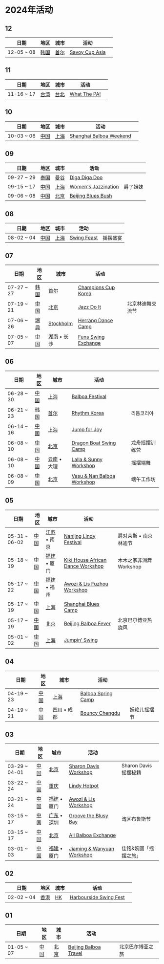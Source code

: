 # 2024年活动

## 12

| 日期 | 地区 | 城市 | 活动 | |
| --- | --- | --- | --- | --- |
| 12-05 ~ 08 | [韩国](ko_KR/index.md) | [首尔](ko_KR/Seoul.md) | [Savoy Cup Asia](ko_KR/savoy-cup-asia.md) |  |

## 11

| 日期 | 地区 | 城市 | 活动 | |
| --- | --- | --- | --- | --- |
| 11-16 ~ 17 | [台湾](zh_TW/index.md) | [台北](zh_TW/Taipei.md) | [What The PA!](zh_TW/what-the-pa.md) |  |

## 10

| 日期 | 地区 | 城市 | 活动 | |
| --- | --- | --- | --- | --- |
| 10-03 ~ 06 | [中国](zh_CN/index.md) | [上海](zh_CN/Shanghai.md) | [Shanghai Balboa Weekend](zh_CN/shanghai-balboa-weekend.md) |  |

## 09

| 日期 | 地区 | 城市 | 活动 | |
| --- | --- | --- | --- | --- |
| 09-27 ~ 29 | [泰国](th_TH/index.md) | [曼谷](th_TH/Bangkok.md) | [Diga Diga Doo](th_TH/diga-diga-doo.md) |  |
| 09-15 ~ 17 | [中国](zh_CN/index.md) | [上海](zh_CN/Shanghai.md) | [Women's Jazzination](zh_CN/womens-jazzination.md) | 爵了姐妹 |
| 09-06 ~ 08 | [中国](zh_CN/index.md) | [北京](zh_CN/Beijing.md) | [Beijing Blues Bush](zh_CN/beijing-blues-bush.md) |  |

## 08

| 日期 | 地区 | 城市 | 活动 | |
| --- | --- | --- | --- | --- |
| 08-02 ~ 04 | [中国](zh_CN/index.md) | [上海](zh_CN/Shanghai.md) | [Swing Feast](zh_CN/swing-feast.md) | 摇摆盛宴 |

## 07

| 日期 | 地区 | 城市 | 活动 | |
| --- | --- | --- | --- | --- |
| 07-27 ~ 27 | [韩国](ko_KR/index.md) | [首尔](ko_KR/Seoul.md) | [Champions Cup Korea](ko_KR/champions-cup-korea.md) |  |
| 07-19 ~ 21 | [中国](zh_CN/index.md) | [北京](zh_CN/Beijing.md) | [Jazz Do It](zh_CN/jazz-do-it.md) | 北京林迪舞交流节 |
| 07-06 ~ 26 | [瑞典](sv_SE/index.md) | [Stockholm](sv_SE/Stockholm.md) | [Herräng Dance Camp](sv_SE/herrang-dance-camp.md) |  |
| 07-05 ~ 07 | [中国](zh_CN/index.md) | [湖南](zh_CN/Hunan.md) • 长沙 | [Funs Swing Exchange](zh_CN/funs-swing-exchange.md) |  |

## 06

| 日期 | 地区 | 城市 | 活动 | |
| --- | --- | --- | --- | --- |
| 06-28 ~ 30 | [中国](zh_CN/index.md) | [上海](zh_CN/Shanghai.md) | [Balboa Festival](zh_CN/balboa-festival.md) |  |
| 06-21 ~ 23 | [韩国](ko_KR/index.md) | [首尔](ko_KR/Seoul.md) | [Rhythm Korea](ko_KR/rhythm-korea.md) | 리듬코리아 |
| 06-14 ~ 16 | [中国](zh_CN/index.md) | [上海](zh_CN/Shanghai.md) | [Jump for Joy](zh_CN/jump-for-joy.md) |  |
| 06-08 ~ 10 | [中国](zh_CN/index.md) | [北京](zh_CN/Beijing.md) | [Dragon Boat Swing Camp](zh_CN/dragon-boat-swing-camp.md) | 龙舟摇摆训练营 |
| 06-08 ~ 10 | [中国](zh_CN/index.md) | [云南](zh_CN/Yunnan.md) • 大理 | [Lalla & Sunny Workshop](zh_CN/dali-lalla-n-sunny-workshop.md) | 摇摆端舞 |
| 06-08 ~ 09 | [中国](zh_CN/index.md) | [北京](zh_CN/Beijing.md) | [Vasu & Nan Balboa Workshop](zh_CN/vasu-n-nan-balboa-workshop.md) | 端午工作坊 |

## 05

| 日期 | 地区 | 城市 | 活动 | |
| --- | --- | --- | --- | --- |
| 05-31 ~ 06-02 | [中国](zh_CN/index.md) | [江苏](zh_CN/Jiangsu.md) • 南京 | [Nanjing Lindy Festival](zh_CN/nanjing-lindy-festival.md) | 爵对莱斯 • 南京林迪节 |
| 05-18 ~ 19 | [中国](zh_CN/index.md) | [福建](zh_CN/Fujian.md) • 厦门 | [Kiki House African Dance Workshop](zh_CN/xiamen-kiki-house-african-dance-workshop.md) | 木木之家非洲舞 Workshop |
| 05-17 ~ 22 | [中国](zh_CN/index.md) | [福建](zh_CN/Fujian.md) • 福州 | [Awozi & Lis Fuzhou Workshop](zh_CN/awozi-n-lis-fuzhou-workshop.md) |  |
| 05-17 ~ 19 | [中国](zh_CN/index.md) | [上海](zh_CN/Shanghai.md) | [Shanghai Blues Camp](zh_CN/shanghai-blues-camp.md) |  |
| 05-17 ~ 19 | [中国](zh_CN/index.md) | [北京](zh_CN/Beijing.md) | [Beijing Balboa Fever](zh_CN/beijing-balboa-fever.md) | 北京巴尔博亚热旋风 |
| 05-01 ~ 02 | [中国](zh_CN/index.md) | [上海](zh_CN/Shanghai.md) | [Jumpin’ Swing](zh_CN/jumping-swing.md) |  |

## 04

| 日期 | 地区 | 城市 | 活动 | |
| --- | --- | --- | --- | --- |
| 04-19 ~ 23 | [中国](zh_CN/index.md) | [上海](zh_CN/Shanghai.md) | [Balboa Spring Camp](zh_CN/balboa-spring-camp.md) |  |
| 04-19 ~ 21 | [中国](zh_CN/index.md) | [四川](zh_CN/Sichuan.md) • 成都 | [Bouncy Chengdu](zh_CN/bouncy-chengdu.md) | 妖艳儿摇摆节 |

## 03

| 日期 | 地区 | 城市 | 活动 | |
| --- | --- | --- | --- | --- |
| 03-29 ~ 04-01 | [中国](zh_CN/index.md) | [北京](zh_CN/Beijing.md) | [Sharon Davis Workshop](zh_CN/beijing-sharon-davis-workshop.md) | Sharon Davis 摇摆秘籍 |
| 03-22 ~ 24 | [中国](zh_CN/index.md) | [重庆](zh_CN/Chongqing.md) | [Lindy Hotpot](zh_CN/lindy-hotpot.md) |  |
| 03-21 ~ 24 | [中国](zh_CN/index.md) | [福建](zh_CN/Fujian.md) • 厦门 | [Awozi & Lis Workshop](zh_CN/xiamen-awozi-n-lis-workshop.md) |  |
| 03-15 ~ 17 | [中国](zh_CN/index.md) | [广东](zh_CN/Guangdong.md) • 深圳 | [Groove the Blusy Bay](zh_CN/groove-the-blusy-bay.md) | 湾区布鲁斯节 |
| 03-15 ~ 17 | [中国](zh_CN/index.md) | [北京](zh_CN/Beijing.md) | [All Balboa Exchange](zh_CN/all-balboa-exchange.md) |  |
| 03-01 ~ 03 | [中国](zh_CN/index.md) | [福建](zh_CN/Fujian.md) • 厦门 | [Jiaming & Wanyuan Workshop](zh_CN/xiamen-jiaming-n-wanyuan-workshop.md) | 佳铭&婉圆「摇摆之旅」 |

## 02

| 日期 | 地区 | 城市 | 活动 | |
| --- | --- | --- | --- | --- |
| 02-02 ~ 04 | [香港](zh_HK/index.md) | [HK](zh_HK/HK.md) | [Harbourside Swing Fest](zh_HK/harbourside-swing-fest.md) |  |

## 01

| 日期 | 地区 | 城市 | 活动 | |
| --- | --- | --- | --- | --- |
| 01-05 ~ 07 | [中国](zh_CN/index.md) | [北京](zh_CN/Beijing.md) | [Beijing Balboa Travel](zh_CN/beijing-balboa-travel.md) | 北京巴尔博亚之旅 |
